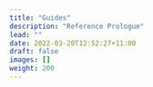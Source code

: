 ```yaml
---
title: "Guides"
description: "Reference Prologue"
lead: ""
date: 2022-03-20T12:52:27+11:00
draft: false
images: []
weight: 200
---
```

